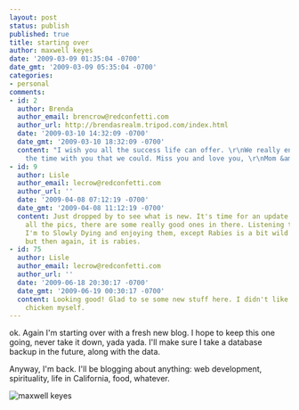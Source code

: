 ```yaml
---
layout: post
status: publish
published: true
title: starting over
author: maxwell keyes
date: '2009-03-09 01:35:04 -0700'
date_gmt: '2009-03-09 05:35:04 -0700'
categories:
- personal
comments:
- id: 2
  author: Brenda
  author_email: brencrow@redconfetti.com
  author_url: http://brendasrealm.tripod.com/index.html
  date: '2009-03-10 14:32:09 -0700'
  date_gmt: '2009-03-10 18:32:09 -0700'
  content: "I wish you all the success life can offer. \r\nWe really enjoyed spending
    the time with you that we could. Miss you and love you, \r\nMom &amp; Lisle"
- id: 9
  author: Lisle
  author_email: lecrow@redconfetti.com
  author_url: ''
  date: '2009-04-08 07:12:19 -0700'
  date_gmt: '2009-04-08 11:12:19 -0700'
  content: Just dropped by to see what is new. It's time for an update! Went through
    all the pics, there are some really good ones in there. Listening to your music,
    I'm to Slowly Dying and enjoying them, except Rabies is a bit wild for my taste;
    but then again, it is rabies.
- id: 75
  author: Lisle
  author_email: lecrow@redconfetti.com
  author_url: ''
  date: '2009-06-18 20:30:17 -0700'
  date_gmt: '2009-06-19 00:30:17 -0700'
  content: Looking good! Glad to se some new stuff here. I didn't like the grilled
    chicken myself.
---
```


ok. Again I'm starting over with a fresh new blog. I hope to keep this one going, never take it down, yada yada. I'll make sure I take a database backup in the future, along with the data.

Anyway, I'm back. I'll be blogging about anything: web development, spirituality, life in California, food, whatever.

![maxwell keyes]({{site.assets.url_prefix}}/images/posts/photo-197.jpg "maxwell keyes")
